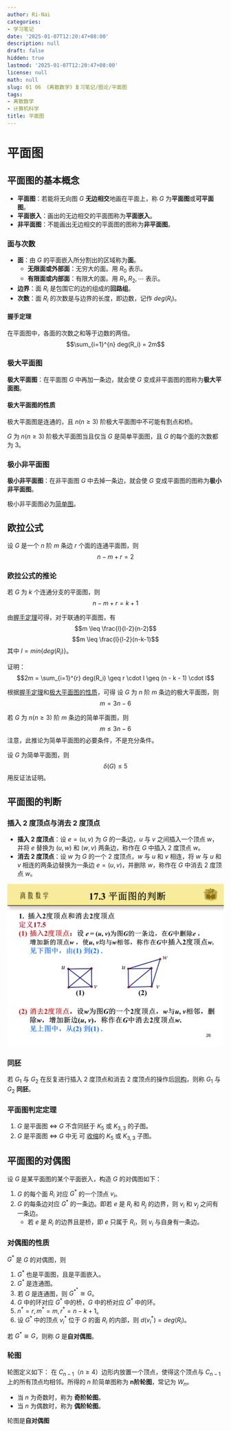 ```yaml
---
author: Ri-Nai
categories:
- 学习笔记
date: '2025-01-07T12:20:47+08:00'
description: null
draft: false
hidden: true
lastmod: '2025-01-07T12:20:47+08:00'
license: null
math: null
slug: 01 06 《离散数学》复习笔记/图论/平面图
tags:
- 离散数学
- 计算机科学
title: 平面图
---
```


# 平面图

## 平面图的基本概念
- **平面图**：若能将无向图 $G$ **无边相交**地画在平面上，称 $G$ 为**平面图**或**可平面图**。
- **平面嵌入**：画出的无边相交的平面图称为**平面嵌入**。
- **非平面图**：不能画出无边相交的平面图的图称为**非平面图**。

### 面与次数
- **面**：由 $G$ 的平面嵌入所分割出的区域称为**面**。
    - **无限面或外部面**：无穷大的面。用 $R_0$ 表示。
    - **有限面或内部面**：有限大的面。用 $R_1, R_2, \cdots$ 表示。
- **边界**：面 $R_i$ 是包围它的边的组成的**回路组**。
- **次数**：面 $R_i$ 的次数是与边界的长度，即边数，记作 $deg(R_i)$。

#### 握手定理
在平面图中，各面的次数之和等于边数的两倍。
$$\sum_{i=1}^{n} deg(R_i) = 2m$$

### 极大平面图
**极大平面图**：在平面图 $G$ 中再加一条边，就会使 $G$ 变成非平面图的图称为**极大平面图**。

#### 极大平面图的性质
极大平面图是连通的，且 $n(n \geq 3)$ 阶极大平面图中不可能有割点和桥。

$G$ 为 $n(n \geq 3)$ 阶极大平面图当且仅当 $G$ 是简单平面图，且 $G$ 的每个面的次数都为 $3$。

### 极小非平面图
**极小非平面图**：在非平面图 $G$ 中去掉一条边，就会使 $G$ 变成平面图的图称为**极小非平面图**。

极小非平面图必为[简单图](../图的基本概念/#多重图与简单图)。

## 欧拉公式
设 $G$ 是一个 $n$ 阶 $m$ 条边 $r$ 个面的连通平面图，则
$$n - m + r = 2$$

### 欧拉公式的推论
若 $G$ 为 $k$ 个连通分支的平面图，则
$$n - m + r = k + 1$$

由[握手定理](#握手定理)可得，对于联通的平面图，有
$$m \leq \frac{l}{l-2}(n-2)$$
$$m \leq \frac{l}{l-2}(n-k-1)$$
其中 $l = min\{deg(R_i)\}$。

证明：
$$2m = \sum_{i=1}^{r} deg(R_i) \geq r \cdot l \geq (n - k - 1) \cdot l$$


根据[握手定理](#握手定理)和[极大平面图的性质](#极大平面图的性质)，可得
设 $G$ 为 $n$ 阶 $m$ 条边的极大平面图，则
$$m = 3n - 6$$

若 $G$ 为 $n(n \geq 3)$ 阶 $m$ 条边的简单平面图，则
$$m \leq 3n - 6$$
注意，此推论为简单平面图的必要条件，不是充分条件。

设 $G$ 为简单平面图，则
$$\delta(G) \leq 5$$
用反证法证明。


## 平面图的判断

### 插入 $2$ 度顶点与消去 $2$ 度顶点
- **插入 $2$ 度顶点**：设 $e = (u, v)$ 为 $G$ 的一条边，$u$ 与 $v$ 之间插入一个顶点 $w$，并将 $e$ 替换为 $(u, w)$ 和 $(w, v)$ 两条边，称作在 $G$ 中插入 $2$ 度顶点 $w$。
- **消去 $2$ 度顶点**：设 $w$ 为 $G$ 的一个 $2$ 度顶点，$w$ 与 $u$ 和 $v$ 相连，将 $w$ 与 $u$ 和 $v$ 相连的两条边替换为一条边 $e = (u, v)$，并删除 $w$，称作在 $G$ 中消去 $2$ 度顶点 $w$。

![插入2度顶点与消去2度顶点](../../imgs/插入2度顶点与消去2度顶点.png)

### 同胚
若 $G_1$ 与 $G_2$ 在反复进行插入 $2$ 度顶点和消去 $2$ 度顶点的操作后[同构](../图的基本概念/#图的同构)，则称 $G_1$ 与 $G_2$ **同胚**。

### 平面图判定定理
1. $G$ 是平面图 $\Leftrightarrow$ $G$ 不含同胚于 $K_5$ 或 $K_{3,3}$ 的子图。
2. $G$ 是平面图 $\Leftrightarrow$ $G$ 中无 可 [收缩](../图的基本概念/#删除与增加边与顶点)的 $K_5$ 或 $K_{3,3}$ 子图。

## 平面图的对偶图
设 $G$ 是某平面图的某个平面嵌入，构造 $G$ 的对偶图如下：
1. $G$ 的每个面 $R_i$ 对应 $G^*$ 的一个顶点 $v_i$。
2. $G$ 的每条边对应 $G^*$ 的一条边。即若 $e$ 是 $R_i$ 和 $R_j$ 的边界，则 $v_i$ 和 $v_j$ 之间有一条边。
    - 若 $e$ 是 $R_i$ 的边界且是桥，即 $e$ 只属于 $R_i$，则 $v_i$ 与自身有一条边。

### 对偶图的性质
$G^*$ 是 $G$ 的对偶图，则
1. $G^*$ 也是平面图，且是平面嵌入。
2. $G^{*}$ 是连通图。
3. 若 $G$ 是连通图，则 $G^{*^*} \cong G$。
4. $G$ 中的环对应 $G^*$ 中的桥，$G$ 中的桥对应 $G^*$ 中的环。
5. $n^* = r, m^* = m, r^* = n - k + 1$。
6. 设 $G^*$ 中的顶点 $v_i^*$ 位于 $G$ 的面 $R_i$ 的内部，则 $d(v_i^*) = deg(R_i)$。

若 $G^* \cong G$，则称 $G$ 是**自对偶图**。

### 轮图
轮图定义如下：
在 $C_{n-1}$（$n \geq 4$）边形内放置一个顶点，使得这个顶点与 $C_{n-1}$ 上的所有顶点均相邻。所得的 $n$ 阶简单图称为 **n阶轮图**，常记为 $W_n$。

- 当 $n$ 为奇数时，称为 **奇阶轮图**。
- 当 $n$ 为偶数时，称为 **偶阶轮图**。

轮图是**自对偶图**
